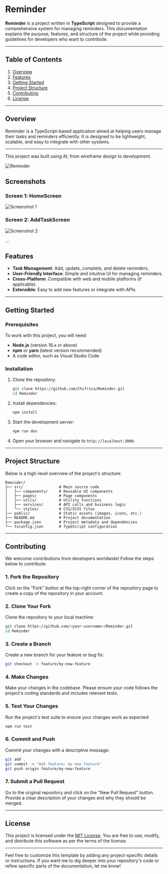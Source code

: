 # Reminder

**Reminder** is a project written in **TypeScript** designed to provide a comprehensive system for managing reminders. This documentation explains the purpose, features, and structure of the project while providing guidelines for developers who want to contribute.

---

## Table of Contents

1. [Overview](#overview)
2. [Features](#features)
3. [Getting Started](#getting-started)
4. [Project Structure](#project-structure)
5. [Contributing](#contributing)
6. [License](#license)

---

## Overview

Reminder is a TypeScript-based application aimed at helping users manage their tasks and reminders efficiently. It is designed to be lightweight, scalable, and easy to integrate with other systems.

---
This project was built using AI, from wireframe design to development.

![Reminder](assets/images/Reminder.png)

## Screenshots

### Screen 1: HomeScreen
![Screenshot 1](assets/images/screenshot1.png)

### Screen 2: AddTaskScreen
![Screenshot 2](assets/images/screenshot2.png)

...

## Features

- **Task Management**: Add, update, complete, and delete reminders.
- **User-Friendly Interface**: Simple and intuitive UI for managing reminders.
- **Cross-Platform**: Compatible with web and mobile platforms (if applicable).
- **Extensible**: Easy to add new features or integrate with APIs.

---

## Getting Started

### Prerequisites

To work with this project, you will need:

- **Node.js** (version 16.x or above)
- **npm** or **yarn** (latest version recommended)
- A code editor, such as Visual Studio Code

### Installation

1. Clone the repository:

   ```bash
   git clone https://github.com/Chifrica/Reminder.git
   cd Reminder
   ```

2. Install dependencies:

   ```bash
   npm install
   ```

3. Start the development server:

   ```bash
   npm run dev
   ```

4. Open your browser and navigate to `http://localhost:3000`.

---

## Project Structure

Below is a high-level overview of the project's structure:

```
Reminder/
├── src/                # Main source code
│   ├── components/     # Reusable UI components
│   ├── pages/          # Page components
│   ├── utils/          # Utility functions
│   ├── services/       # API calls and business logic
│   └── styles/         # CSS/SCSS files
├── public/             # Static assets (images, icons, etc.)
├── README.md           # Project documentation
├── package.json        # Project metadata and dependencies
└── tsconfig.json       # TypeScript configuration
```

---

## Contributing

We welcome contributions from developers worldwide! Follow the steps below to contribute:

### 1. Fork the Repository

Click on the "Fork" button at the top-right corner of the repository page to create a copy of the repository in your account.

### 2. Clone Your Fork

Clone the repository to your local machine:

```bash
git clone https://github.com/<your-username>/Reminder.git
cd Reminder
```

### 3. Create a Branch

Create a new branch for your feature or bug fix:

```bash
git checkout -b feature/my-new-feature
```

### 4. Make Changes

Make your changes in the codebase. Please ensure your code follows the project's coding standards and includes relevant tests.

### 5. Test Your Changes

Run the project's test suite to ensure your changes work as expected:

```bash
npm run test
```

### 6. Commit and Push

Commit your changes with a descriptive message:

```bash
git add .
git commit -m "Add feature: my new feature"
git push origin feature/my-new-feature
```

### 7. Submit a Pull Request

Go to the original repository and click on the "New Pull Request" button. Provide a clear description of your changes and why they should be merged.

---

## License

This project is licensed under the [MIT License](LICENSE). You are free to use, modify, and distribute this software as per the terms of the license.

---

Feel free to customize this template by adding any project-specific details or instructions. If you want me to dig deeper into your repository's code or refine specific parts of the documentation, let me know!
